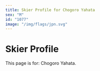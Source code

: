 ```yaml
---
title: Skier Profile for Chogoro Yahata
sex: "M"
id: "1077"
image: "/img/flags/jpn.svg" 
---
```


# Skier Profile

This page is for: Chogoro Yahata.
    